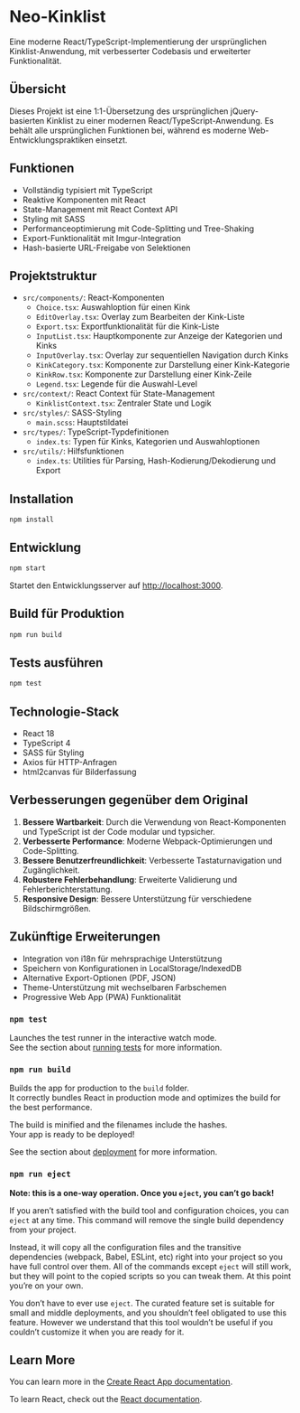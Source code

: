 # Neo-Kinklist

Eine moderne React/TypeScript-Implementierung der ursprünglichen Kinklist-Anwendung, mit verbesserter Codebasis und erweiterter Funktionalität.

## Übersicht

Dieses Projekt ist eine 1:1-Übersetzung des ursprünglichen jQuery-basierten Kinklist zu einer modernen React/TypeScript-Anwendung. Es behält alle ursprünglichen Funktionen bei, während es moderne Web-Entwicklungspraktiken einsetzt.

## Funktionen

- Vollständig typisiert mit TypeScript
- Reaktive Komponenten mit React
- State-Management mit React Context API
- Styling mit SASS
- Performanceoptimierung mit Code-Splitting und Tree-Shaking
- Export-Funktionalität mit Imgur-Integration
- Hash-basierte URL-Freigabe von Selektionen

## Projektstruktur

- `src/components/`: React-Komponenten
  - `Choice.tsx`: Auswahloption für einen Kink
  - `EditOverlay.tsx`: Overlay zum Bearbeiten der Kink-Liste
  - `Export.tsx`: Exportfunktionalität für die Kink-Liste
  - `InputList.tsx`: Hauptkomponente zur Anzeige der Kategorien und Kinks
  - `InputOverlay.tsx`: Overlay zur sequentiellen Navigation durch Kinks
  - `KinkCategory.tsx`: Komponente zur Darstellung einer Kink-Kategorie
  - `KinkRow.tsx`: Komponente zur Darstellung einer Kink-Zeile
  - `Legend.tsx`: Legende für die Auswahl-Level
- `src/context/`: React Context für State-Management
  - `KinklistContext.tsx`: Zentraler State und Logik
- `src/styles/`: SASS-Styling
  - `main.scss`: Hauptstildatei
- `src/types/`: TypeScript-Typdefinitionen
  - `index.ts`: Typen für Kinks, Kategorien und Auswahloptionen
- `src/utils/`: Hilfsfunktionen
  - `index.ts`: Utilities für Parsing, Hash-Kodierung/Dekodierung und Export

## Installation

```
npm install
```

## Entwicklung

```bash
npm start
```

Startet den Entwicklungsserver auf [http://localhost:3000](http://localhost:3000).

## Build für Produktion

```bash
npm run build
```

## Tests ausführen

```bash
npm test
```

## Technologie-Stack

- React 18
- TypeScript 4
- SASS für Styling
- Axios für HTTP-Anfragen
- html2canvas für Bilderfassung

## Verbesserungen gegenüber dem Original

1. **Bessere Wartbarkeit**: Durch die Verwendung von React-Komponenten und TypeScript ist der Code modular und typsicher.
2. **Verbesserte Performance**: Moderne Webpack-Optimierungen und Code-Splitting.
3. **Bessere Benutzerfreundlichkeit**: Verbesserte Tastaturnavigation und Zugänglichkeit.
4. **Robustere Fehlerbehandlung**: Erweiterte Validierung und Fehlerberichterstattung.
5. **Responsive Design**: Bessere Unterstützung für verschiedene Bildschirmgrößen.

## Zukünftige Erweiterungen

- Integration von i18n für mehrsprachige Unterstützung
- Speichern von Konfigurationen in LocalStorage/IndexedDB
- Alternative Export-Optionen (PDF, JSON)
- Theme-Unterstützung mit wechselbaren Farbschemen
- Progressive Web App (PWA) Funktionalität

### `npm test`

Launches the test runner in the interactive watch mode.\
See the section about [running tests](https://facebook.github.io/create-react-app/docs/running-tests) for more information.

### `npm run build`

Builds the app for production to the `build` folder.\
It correctly bundles React in production mode and optimizes the build for the best performance.

The build is minified and the filenames include the hashes.\
Your app is ready to be deployed!

See the section about [deployment](https://facebook.github.io/create-react-app/docs/deployment) for more information.

### `npm run eject`

**Note: this is a one-way operation. Once you `eject`, you can’t go back!**

If you aren’t satisfied with the build tool and configuration choices, you can `eject` at any time. This command will remove the single build dependency from your project.

Instead, it will copy all the configuration files and the transitive dependencies (webpack, Babel, ESLint, etc) right into your project so you have full control over them. All of the commands except `eject` will still work, but they will point to the copied scripts so you can tweak them. At this point you’re on your own.

You don’t have to ever use `eject`. The curated feature set is suitable for small and middle deployments, and you shouldn’t feel obligated to use this feature. However we understand that this tool wouldn’t be useful if you couldn’t customize it when you are ready for it.

## Learn More

You can learn more in the [Create React App documentation](https://facebook.github.io/create-react-app/docs/getting-started).

To learn React, check out the [React documentation](https://reactjs.org/).
